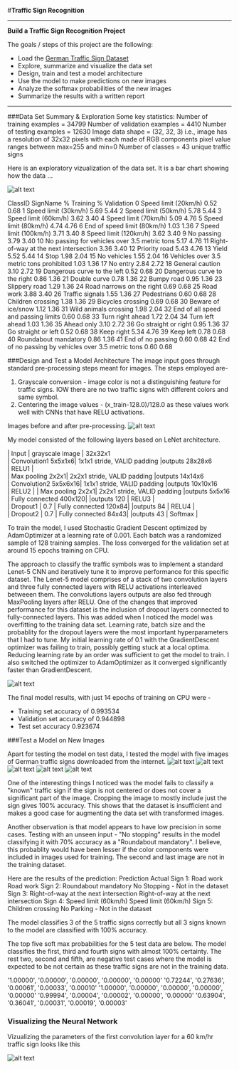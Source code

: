 #**Traffic Sign Recognition** 

---

**Build a Traffic Sign Recognition Project**

The goals / steps of this project are the following:
* Load the [German Traffic Sign Dataset](http://benchmark.ini.rub.de/?section=gtsrb&subsection=dataset)
* Explore, summarize and visualize the data set
* Design, train and test a model architecture
* Use the model to make predictions on new images
* Analyze the softmax probabilities of the new images
* Summarize the results with a written report

[//]: # (Image References)

[image1]: ./images/german_1.jpg "Visualization"
[image2]: ./examples/grayscale.jpg "Grayscaling"
[image3]: ./examples/random_noise.jpg "Random Noise"
[image4]: ./images/german_1.jpg "Traffic Sign 1"
[image5]: ./images/german_2.jpg "Traffic Sign 2"
[image6]: ./images/german_3.jpg "Traffic Sign 3"
[image7]: ./images/german_4.jpg "Traffic Sign 4"
[image8]: ./images/german_5.jpg "Traffic Sign 5"


---

###Data Set Summary & Exploration
Some key  statistics:
  Number of training examples = 34799
  Number of validation examples = 4410
  Number of testing examples = 12630
  Image data shape = (32, 32, 3) i.e., image has a resolution of 32x32 pixels with each made of RGB components
  pixel value ranges between max=255 and  min=0
  Number of classes = 43 unique traffic signs

Here is an exploratory vizualization of the data set. It is a bar chart showing how the data ...

![alt text](https://raw.githubusercontent.com/dhnkrn/Traffic-Sign-Classifier/master/images/label_distribution.png)


ClassID SignName                                                % Training  % Validation
0       Speed limit (20km/h)                                     0.52       0.68
1       Speed limit (30km/h)                                     5.69       5.44
2       Speed limit (50km/h)                                     5.78       5.44
3       Speed limit (60km/h)                                     3.62       3.40
4       Speed limit (70km/h)                                     5.09       4.76
5       Speed limit (80km/h)                                     4.74       4.76
6       End of speed limit (80km/h)                              1.03       1.36
7       Speed limit (100km/h)                                    3.71       3.40
8       Speed limit (120km/h)                                    3.62       3.40
9       No passing                                               3.79       3.40
10      No passing for vehicles over 3.5 metric tons             5.17       4.76
11      Right-of-way at the next intersection                    3.36       3.40
12      Priority road                                            5.43       4.76
13      Yield                                                    5.52       5.44
14      Stop                                                     1.98       2.04
15      No vehicles                                              1.55       2.04
16      Vehicles over 3.5 metric tons prohibited                 1.03       1.36
17      No entry                                                 2.84       2.72
18      General caution                                          3.10       2.72
19      Dangerous curve to the left                              0.52       0.68
20      Dangerous curve to the right                             0.86       1.36
21      Double curve                                             0.78       1.36
22      Bumpy road                                               0.95       1.36
23      Slippery road                                            1.29       1.36
24      Road narrows on the right                                0.69       0.68
25      Road work                                                3.88       3.40
26      Traffic signals                                          1.55       1.36
27      Pedestrians                                              0.60       0.68
28      Children crossing                                        1.38       1.36
29      Bicycles crossing                                        0.69       0.68
30      Beware of ice/snow                                       1.12       1.36
31      Wild animals crossing                                    1.98       2.04
32      End of all speed and passing limits                      0.60       0.68
33      Turn right ahead                                         1.72       2.04
34      Turn left ahead                                          1.03       1.36
35      Ahead only                                               3.10       2.72
36      Go straight or right                                     0.95       1.36
37      Go straight or left                                      0.52       0.68
38      Keep right                                               5.34       4.76
39      Keep left                                                0.78       0.68
40      Roundabout mandatory                                     0.86       1.36
41      End of no passing                                        0.60       0.68
42      End of no passing by vehicles over 3.5 metric tons       0.60       0.68

###Design and Test a Model Architecture
The image input goes through standard pre-processing steps meant for images. The steps employed are-
1. Grayscale conversion - image color is not a distinguishing feature for traffic signs. IOW there are no two traffic signs with different colors and same symbol.
2. Centering the image values -  (x_train-128.0)/128.0 as these values work well with CNNs that have RELU activations.

Images before and after pre-processing.
![alt text](https://raw.githubusercontent.com/dhnkrn/Traffic-Sign-Classifier/master/images/before.png)

My model consisted of the following layers based on LeNet architecture.

| Input         	        	| grayscale image   						    |        32x32x1          	 
| Convolution1     5x5x1x6| 1x1x1 stride, VALID padding |outputs 28x28x6 	 
| RELU1				               |			
| Max pooling	      	2x2x1| 2x2x1 stride, VALID padding |outputs 14x14x6 			
| Convolution2 	  5x5x6x16| 1x1x1 stride, VALID padding |outputs 10x10x16			
| RELU2			               	|
| Max pooling	      	2x2x1| 2x2x1 stride, VALID padding |outputs 5x5x16
| Fully connected 	400x120|                             |outputs 120
| RELU3				               |			
| Dropout1                | 0.7
| Fully connected 	 120x84|                             |outputs 84
| RELU4			               	|			
| Dropout2                | 0.7
| Fully connected				84x43|                             |outputs 43
| Softmax               		|

To train the model, I used Stochastic Gradient Descent optimized by AdamOptimizer at a learning rate of 0.001. Each batch was a randomized sample of 128 training samples. The loss converged for the validation set at around 15 epochs training on CPU.

The approach to classify the traffic symbols was to implement a standard Lenet-5 CNN and iteratively tune it to improve performance for this specific dataset. The Lenet-5 model comprises of a stack of two convolution layers and three fully connected layers with RELU activations interleaved betweeen them. The convolutions layers outputs are also fed through MaxPooling layers after RELU. One of the changes that improved performance for this dataset is the inclusion of dropout layers connected to fully-connected layers. This was added when I noticed the model was overfitting to the training data set. Learning rate, batch size and the probablity for the dropout layers were the most important hyperparameters that I had to tune. My initial learning rate of 0.1 with the GradientDescent optimizer was failing to train, possibly getting stuck at a local optima. Reducing learning rate by an order was sufficient to get the model to train. I also switched the optimizer to AdamOptimizer as it converged significantly faster than GradientDescent. 

![alt text](https://raw.githubusercontent.com/dhnkrn/Traffic-Sign-Classifier/master/images/accuracy_loss.png)


The final model results, with just 14 epochs of training on CPU were - 
* Training set accuracy of 0.993534
* Validation set accuracy of  0.944898
* Test set accuracy 0.923674 

###Test a Model on New Images

Apart for testing the model on test data, I tested the model with five images of German traffic signs downloaded from the internet.
![alt text][image4] ![alt text][image5] ![alt text][image6] 
![alt text][image7] ![alt text][image8]

One of the interesting things I noticed was the model fails to classify a "known" traffic sign if the sign is not centered  or does not cover a significant part of the image. Cropping the image to mostly include just the sign gives 100% accuracy. This shows that the dataset is insufficient and makes a good case for augmenting the data set with transformed images.

Another observation is that model appears to have low precision in some cases. Testing with an unseen input - "No stopping"
results in the model classifying it with 70% accuracy as a "Roundabout mandatory". I believe, this probablity would have been lesser if the color components were included in images used for training.
The second and last image are not in the training dataset. 

Here are the results of the prediction:
        Prediction                              Actual
Sign 1: Road work                               Road work
Sign 2: Roundabout mandatory                    No Stopping - Not in the dataset
Sign 3: Right-of-way at the next intersection   Right-of-way at the next intersection
Sign 4: Speed limit (60km/h)                    Speed limit (60km/h)
Sign 5: Children crossing                       No Parking - Not in the dataset

The model classifies 3 of the 5 traffic signs correctly but all 3 signs known to the model are classified with 100% accuracy.

The top five soft max probabilities for the 5 test data are below. The model classifies the first, third and fourth signs with almost 100% certainty. The rest two, second and fifth, are negative test cases where the model is expected to be not certain as these traffic signs are not in the training data.

'1.00000', '0.00000', '0.00000', '0.00000', '0.00000'
'0.72244', '0.27636', '0.00061', '0.00033', '0.00010'
'1.00000', '0.00000', '0.00000', '0.00000', '0.00000'
'0.99994', '0.00004', '0.00002', '0.00000', '0.00000'
'0.63904', '0.36041', '0.00031', '0.00019', '0.00003'

### Visualizing the Neural Network
Vizualizing the parameters of the first convolution layer for a 60 km/hr traffic sign looks like this 

![alt text](https://raw.githubusercontent.com/dhnkrn/Traffic-Sign-Classifier/master/images/60_1.png)

